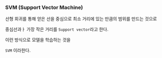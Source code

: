 ### SVM (Support Vector Machine)

선형 회귀를 통해 얻은 선을 중심으로 최소 거리에 있는 만큼의 범위를 만드는 것으로 

중심선과ㅏ 가장 작은 거리를 `Support vector`라고 한다.   

이런 방식으로 모델을 학습하는 것을

`SVM` 이라한다. 